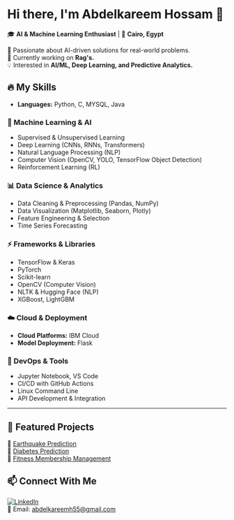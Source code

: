 # Hi there, I'm Abdelkareem Hossam 👋  

🎓 **AI & Machine Learning Enthusiast** | 📍 **Cairo, Egypt**  

🔬 Passionate about AI-driven solutions for real-world problems.  
🚀 Currently working on **Rag's.**  
💡 Interested in **AI/ML, Deep Learning, and Predictive Analytics.**  

## 🔥 My Skills  
- **Languages:** Python, C, MYSQL, Java  

### **🧠 Machine Learning & AI**  
- Supervised & Unsupervised Learning  
- Deep Learning (CNNs, RNNs, Transformers)  
- Natural Language Processing (NLP)  
- Computer Vision (OpenCV, YOLO, TensorFlow Object Detection)  
- Reinforcement Learning (RL)  

### **📊 Data Science & Analytics**  
- Data Cleaning & Preprocessing (Pandas, NumPy)  
- Data Visualization (Matplotlib, Seaborn, Plotly)  
- Feature Engineering & Selection  
- Time Series Forecasting  

### **⚡ Frameworks & Libraries**  
- TensorFlow & Keras  
- PyTorch  
- Scikit-learn  
- OpenCV (Computer Vision)  
- NLTK & Hugging Face (NLP)  
- XGBoost, LightGBM  

### **☁️ Cloud & Deployment**  
- **Cloud Platforms:** IBM Cloud  
- **Model Deployment:** Flask   

### **🔧 DevOps & Tools**  
- Jupyter Notebook, VS Code  
- CI/CD with GitHub Actions  
- Linux Command Line  
- API Development & Integration  

--- 

## 🚀 Featured Projects  
🔹 [Earthquake Prediction](https://github.com/kilofrakh/Earthquake-Prediction)  
🔹 [Diabetes Prediction](https://github.com/kilofrakh/Diabetes-Prediction)  
🔹 [Fitness Membership Management](https://github.com/kilofrakh/Fitness-Center-Management)  

## 📫 Connect With Me  
[![LinkedIn](https://img.shields.io/badge/LinkedIn-Abdelkareem-blue?style=flat&logo=linkedin)](https://www.linkedin.com/in/abdelkareem-hossam-862a07240/)  
📧 Email: abdelkareemh55@gmail.com  
